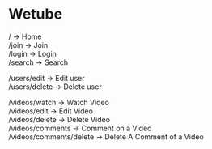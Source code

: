# Wetube

/ -> Home  
/join -> Join  
/login -> Login  
/search -> Search

/users/edit -> Edit user  
/users/delete -> Delete user

/videos/watch -> Watch Video  
/videos/edit -> Edit Video  
/videos/delete -> Delete Video  
/videos/comments -> Comment on a Video  
/videos/comments/delete -> Delete A Comment of a Video
